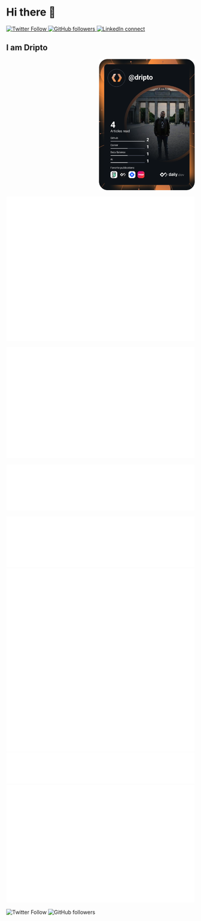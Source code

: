 # Hi there 👋

<div align="left">
    <a href="https://twitter.com/driptaroop">
        <img alt="Twitter Follow" src="https://img.shields.io/twitter/follow/driptaroop?style=for-the-badge">
    </a>
    <a href="https://github.com/driptaroop">
        <img alt="GitHub followers" src="https://img.shields.io/github/followers/driptaroop?style=for-the-badge">
    </a>
    <a href="https://www.linkedin.com/in/driptaroop/">
        <img alt="LinkedIn connect" src="https://img.shields.io/badge/LinkedIn-%E2%98%86-0077B5?style=for-the-badge&logo=LinkedIn">
    </a>
</div>

## I am Dripto

<div align="right">
<a href="https://app.daily.dev/dripto">
        <img src="https://github.com/driptaroop/driptaroop/blob/main/devcard.svg" width="256" alt="Driptaroop Das's Dev Card"/>
    </a>
</div>

<div align="left">

![Metrics](https://raw.githubusercontent.com/driptaroop/driptaroop/main/github-metrics.svg)

</div>

<div align="right">

![language](https://raw.githubusercontent.com/driptaroop/driptaroop/main/language.svg)

</div>

<div align="right">

![habits](https://raw.githubusercontent.com/driptaroop/driptaroop/main/habits.svg)

</div>

![achievements](https://raw.githubusercontent.com/driptaroop/driptaroop/main/achievements.svg)
![stackoverflow](https://raw.githubusercontent.com/driptaroop/driptaroop/main/stackoverflow.svg)
![twitter](https://raw.githubusercontent.com/driptaroop/driptaroop/main/twitter.svg)
![wakatime](https://raw.githubusercontent.com/driptaroop/driptaroop/main/wakatime.svg)


![Twitter Follow](https://img.shields.io/twitter/follow/driptaroop?style=social)
![GitHub followers](https://img.shields.io/github/followers/driptaroop?style=social)